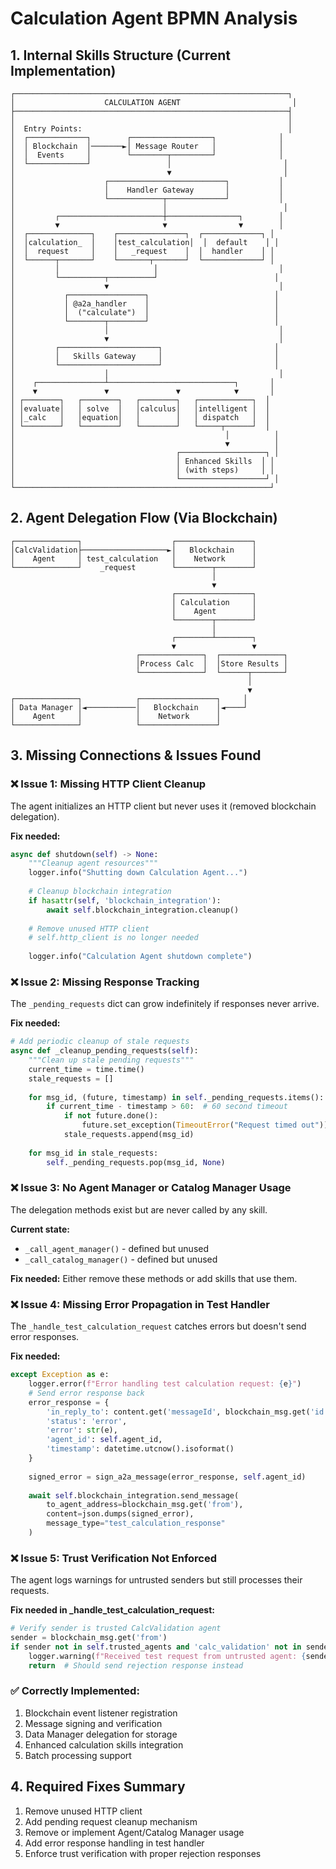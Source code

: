 # Calculation Agent BPMN Analysis

## 1. Internal Skills Structure (Current Implementation)

```
┌─────────────────────────────────────────────────────────────┐
│                    CALCULATION AGENT                         │
├─────────────────────────────────────────────────────────────┤
│                                                             │
│  Entry Points:                                              │
│  ┌─────────────┐        ┌──────────────────┐              │
│  │ Blockchain  │───────►│ Message Router   │              │
│  │  Events     │        └────────┬─────────┘              │
│  └─────────────┘                 │                         │
│                                  ▼                         │
│                    ┌──────────────────────────┐           │
│                    │    Handler Gateway       │           │
│                    └────────────┬─────────────┘           │
│                                 │                          │
│         ┌───────────────────────┼────────────────┐        │
│         ▼                       ▼                ▼        │
│  ┌──────────────┐    ┌───────────────┐  ┌─────────────┐ │
│  │calculation_  │    │test_calculation│  │  default    │ │
│  │  request     │    │   _request    │  │  handler    │ │
│  └──────┬───────┘    └───────┬───────┘  └─────────────┘ │
│         │                     │                           │
│         └──────────┬──────────┘                          │
│                    ▼                                      │
│           ┌─────────────────┐                            │
│           │ @a2a_handler    │                            │
│           │  ("calculate")  │                            │
│           └────────┬────────┘                            │
│                    │                                      │
│                    ▼                                      │
│         ┌──────────────────────┐                         │
│         │   Skills Gateway     │                         │
│         └──────────────────────┘                         │
│                    │                                      │
│    ┌───────────────┴────────────────────────────┐       │
│    ▼               ▼               ▼            ▼       │
│ ┌────────┐   ┌────────┐   ┌────────┐   ┌────────────┐  │
│ │evaluate│   │ solve  │   │calculus│   │intelligent │  │
│ │_calc   │   │equation│   │        │   │ dispatch   │  │
│ └────────┘   └────────┘   └────────┘   └─────┬──────┘  │
│                                               │          │
│                                               ▼          │
│                                    ┌───────────────────┐ │
│                                    │ Enhanced Skills  │ │
│                                    │ (with steps)     │ │
│                                    └───────────────────┘ │
└─────────────────────────────────────────────────────────┘
```

## 2. Agent Delegation Flow (Via Blockchain)

```
┌──────────────┐                    ┌─────────────────┐
│CalcValidation├───────────────────►│   Blockchain    │
│    Agent     │ test_calculation   │    Network      │
└──────────────┘    _request        └────────┬────────┘
                                             │
                                             ▼
                                    ┌─────────────────┐
                                    │ Calculation     │
                                    │    Agent        │
                                    └────────┬────────┘
                                             │
                                    ┌────────┴────────┐
                                    ▼                 ▼
                            ┌──────────────┐  ┌──────────────┐
                            │Process Calc  │  │Store Results │
                            └──────────────┘  └──────┬───────┘
                                                     │
                                                     ▼
┌──────────────┐            ┌─────────────────┐     │
│ Data Manager │◄───────────│   Blockchain    │◄────┘
│    Agent     │            │    Network      │
└──────────────┘            └─────────────────┘
```

## 3. Missing Connections & Issues Found

### ❌ Issue 1: Missing HTTP Client Cleanup
The agent initializes an HTTP client but never uses it (removed blockchain delegation).

**Fix needed:**
```python
async def shutdown(self) -> None:
    """Cleanup agent resources"""
    logger.info("Shutting down Calculation Agent...")
    
    # Cleanup blockchain integration
    if hasattr(self, 'blockchain_integration'):
        await self.blockchain_integration.cleanup()
    
    # Remove unused HTTP client
    # self.http_client is no longer needed
    
    logger.info("Calculation Agent shutdown complete")
```

### ❌ Issue 2: Missing Response Tracking
The `_pending_requests` dict can grow indefinitely if responses never arrive.

**Fix needed:**
```python
# Add periodic cleanup of stale requests
async def _cleanup_pending_requests(self):
    """Clean up stale pending requests"""
    current_time = time.time()
    stale_requests = []
    
    for msg_id, (future, timestamp) in self._pending_requests.items():
        if current_time - timestamp > 60:  # 60 second timeout
            if not future.done():
                future.set_exception(TimeoutError("Request timed out"))
            stale_requests.append(msg_id)
    
    for msg_id in stale_requests:
        self._pending_requests.pop(msg_id, None)
```

### ❌ Issue 3: No Agent Manager or Catalog Manager Usage
The delegation methods exist but are never called by any skill.

**Current state:**
- `_call_agent_manager()` - defined but unused
- `_call_catalog_manager()` - defined but unused

**Fix needed:** Either remove these methods or add skills that use them.

### ❌ Issue 4: Missing Error Propagation in Test Handler
The `_handle_test_calculation_request` catches errors but doesn't send error responses.

**Fix needed:**
```python
except Exception as e:
    logger.error(f"Error handling test calculation request: {e}")
    # Send error response back
    error_response = {
        'in_reply_to': content.get('messageId', blockchain_msg.get('id')),
        'status': 'error',
        'error': str(e),
        'agent_id': self.agent_id,
        'timestamp': datetime.utcnow().isoformat()
    }
    
    signed_error = sign_a2a_message(error_response, self.agent_id)
    
    await self.blockchain_integration.send_message(
        to_agent_address=blockchain_msg.get('from'),
        content=json.dumps(signed_error),
        message_type="test_calculation_response"
    )
```

### ❌ Issue 5: Trust Verification Not Enforced
The agent logs warnings for untrusted senders but still processes their requests.

**Fix needed in _handle_test_calculation_request:**
```python
# Verify sender is trusted CalcValidation agent
sender = blockchain_msg.get('from')
if sender not in self.trusted_agents and 'calc_validation' not in sender:
    logger.warning(f"Received test request from untrusted agent: {sender}")
    return  # Should send rejection response instead
```

### ✅ Correctly Implemented:
1. Blockchain event listener registration
2. Message signing and verification
3. Data Manager delegation for storage
4. Enhanced calculation skills integration
5. Batch processing support

## 4. Required Fixes Summary

1. Remove unused HTTP client
2. Add pending request cleanup mechanism
3. Remove or implement Agent/Catalog Manager usage
4. Add error response handling in test handler
5. Enforce trust verification with proper rejection responses